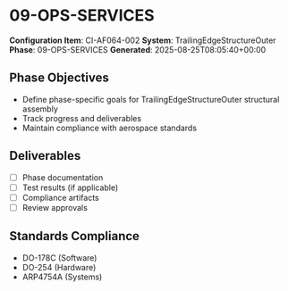 # 09-OPS-SERVICES

**Configuration Item**: CI-AF064-002
**System**: TrailingEdgeStructureOuter
**Phase**: 09-OPS-SERVICES
**Generated**: 2025-08-25T08:05:40+00:00

## Phase Objectives
- Define phase-specific goals for TrailingEdgeStructureOuter structural assembly
- Track progress and deliverables
- Maintain compliance with aerospace standards

## Deliverables
- [ ] Phase documentation
- [ ] Test results (if applicable)
- [ ] Compliance artifacts
- [ ] Review approvals

## Standards Compliance
- DO-178C (Software)
- DO-254 (Hardware)
- ARP4754A (Systems)

